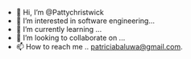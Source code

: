 - 👋 Hi, I’m @Pattychristwick
- 👀 I’m interested in software engineering...
- 🌱 I’m currently learning ...
- 💞️ I’m looking to collaborate on ...
- 📫 How to reach me .. patriciabaluwa@gmail.com.

<!---
Pattychristwick/Pattychristwick is a ✨ special ✨ repository because its `README.md` (this file) appears on your GitHub profile.
You can click the Preview link to take a look at your changes.
--->
